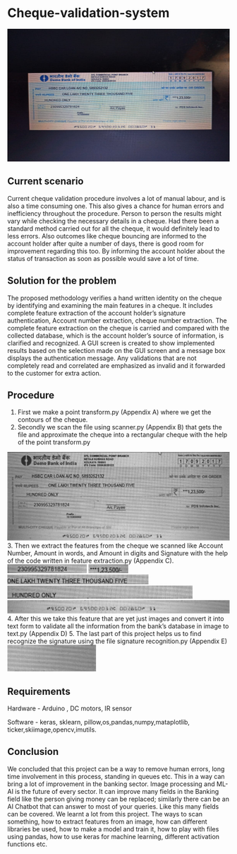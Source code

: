 # Cheque-validation-system

<img src="https://github.com/rahilarora07/Cheque-validation-system/blob/master/images/cheque_02.jpeg" width="800" height="300"/> 

## Current scenario

Current cheque validation procedure involves a lot of manual labour, and is also a time consuming one. This also gives a chance for human errors and inefficiency throughout the
procedure. Person to person the results might vary while checking the necessary details in a cheque. Had there been a standard method carried out for all the cheque, it would definitely lead to less errors. Also outcomes like cheque bouncing are informed to the account holder after quite a number of days, there is good room for improvement regarding this too. By informing the account holder about the status of transaction as soon as possible would save a lot of time.

## Solution for the problem

The proposed methodology verifies a hand written identity on the cheque by identifying and examining the main features in a cheque. It includes complete feature extraction of the account holder’s signature authentication, Account number extraction, cheque number extraction. The complete feature extraction on the cheque is carried and compared with the collected database, which is the account holder’s source of information, is clarified and recognized. A GUI screen is created to show implemented results based on the selection made on the GUI screen and a message box displays the authentication message. Any validations that are not completely read and correlated are emphasized as invalid and it forwarded to the customer for extra action.


## Procedure
1. First we make a point transform.py (Appendix A) where we get the contours of the cheque.
2. Secondly we scan the file using scanner.py (Appendix B) that gets the file and approximate the cheque into a rectangular cheque with the help of the point transform.py

![](https://github.com/rahilarora07/Cheque-validation-system/blob/master/images/cheque_02_scanned.jpg)
3. Then we extract the features from the cheque we scanned like Account Number, Amount in words, and Amount in digits and Signature with the help of the code written in feature extraction.py (Appendix C).
![](https://github.com/rahilarora07/Cheque-validation-system/blob/master/images/acc_num.jpg)      ![](https://github.com/rahilarora07/Cheque-validation-system/blob/master/images/amt_num.jpg)         ![](https://github.com/rahilarora07/Cheque-validation-system/blob/master/images/amt_word_1.jpg)
![](https://github.com/rahilarora07/Cheque-validation-system/blob/master/images/amt_word_2.jpg)      
![](https://github.com/rahilarora07/Cheque-validation-system/blob/master/images/ocr.jpg)
4. After this we take this feature that are yet just images and convert it into text form to validate all the information from the bank’s database in image to text.py (Appendix D)
5. The last part of this project helps us to find recognize the signature using the file signature recognition.py (Appendix E)
![](https://github.com/rahilarora07/Cheque-validation-system/blob/master/images/sign.jpg)

## Requirements
Hardware - Arduino , DC motors, IR sensor

Software - keras, sklearn, pillow,os,pandas,numpy,mataplotlib, ticker,skiimage,opencv,imutils.

 ## Conclusion
 We concluded that this project can be a way to remove human errors, long time involvement in this process, standing in queues etc. This in a way can bring a lot of improvement in the banking sector. Image processing and ML-AI is the future of every sector. It can improve many fields in the Banking field like the person giving money can be replaced; similarly there can be an AI Chatbot that can answer to most of your queries. Like this many fields can be covered. We learnt a lot from this project. The ways to scan something, how to extract features from an image, how can different libraries be used, how to make a model and train it, how to play with files using pandas, how to use keras for machine learning, different activation functions etc.
